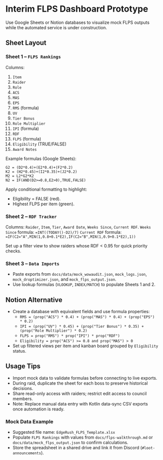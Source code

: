 # Interim FLPS Dashboard Prototype

Use Google Sheets or Notion databases to visualize mock FLPS outputs while the automated service is under construction.

## Sheet Layout

### Sheet 1 – `FLPS Rankings`
Columns:
1. `Item`
2. `Raider`
3. `Role`
4. `ACS`
5. `MAS`
6. `EPS`
7. `RMS` (formula)
8. `UV`
9. `Tier Bonus`
10. `Role Multiplier`
11. `IPI` (formula)
12. `RDF`
13. `FLPS` (formula)
14. `Eligibility` (TRUE/FALSE)
15. `Award Notes`

Example formulas (Google Sheets):
```
G2 = (D2*0.4)+(E2*0.4)+(F2*0.2)
K2 = (H2*0.45)+(I2*0.35)+(J2*0.2)
M2 = L2*G2*K2
N2 = IF(AND(D2>=0.8,E2>0),TRUE,FALSE)
```

Apply conditional formatting to highlight:
- Eligibility = FALSE (red).
- Highest FLPS per item (green).

### Sheet 2 – `RDF Tracker`
Columns: `Raider`, `Item`, `Tier`, `Award Date`, `Weeks Since`, `Current RDF`.
`Weeks Since` formula: `=INT((TODAY()-D2)/7)`
`Current RDF` formula: `=IF(C2="A",MIN(1,0.8+0.1*E2),IF(C2="B",MIN(1,0.9+0.1*E2),1))`

Set up a filter view to show raiders whose RDF < 0.95 for quick priority checks.

### Sheet 3 – `Data Imports`
- Paste exports from `docs/data/mock_wowaudit.json`, `mock_logs.json`, `mock_droptimizer.json`, and `mock_flps_output.json`.
- Use lookup formulas (`VLOOKUP`, `INDEX/MATCH`) to populate Sheets 1 and 2.

## Notion Alternative
- Create a database with equivalent fields and use formula properties:
  - `RMS = (prop("ACS") * 0.4) + (prop("MAS") * 0.4) + (prop("EPS") * 0.2)`
  - `IPI = (prop("UV") * 0.45) + (prop("Tier Bonus") * 0.35) + (prop("Role Multiplier") * 0.2)`
  - `FLPS = prop("RMS") * prop("IPI") * prop("RDF")`
  - `Eligibility = prop("ACS") >= 0.8 and prop("MAS") > 0`
- Set up filtered views per item and kanban board grouped by `Eligibility` status.

## Usage Tips
- Import mock data to validate formulas before connecting to live exports.
- During raid, duplicate the sheet for each boss to preserve historical decisions.
- Share read-only access with raiders; restrict edit access to council members.
- Note: Replace manual data entry with Kotlin data-sync CSV exports once automation is ready.

### Mock Data Example
- Suggested file name: `EdgeRush_FLPS_Template.xlsx`
- Populate `FLPS Rankings` with values from `docs/flps-walkthrough.md` or `docs/data/mock_flps_output.json` to confirm calculations.
- Store the spreadsheet in a shared drive and link it from Discord (`#loot-announcements`).
